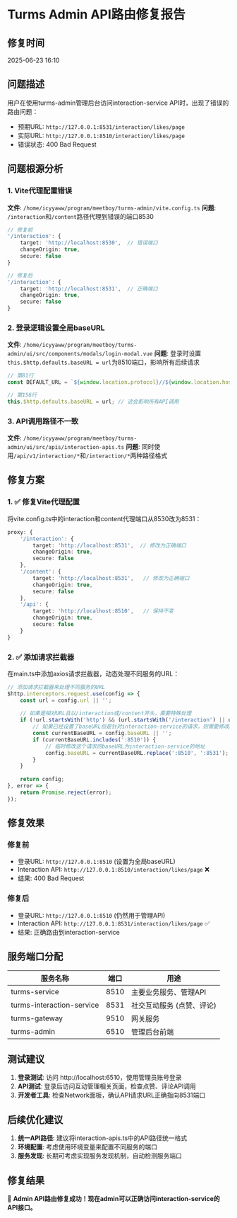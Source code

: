 # Turms Admin API路由修复报告

## 修复时间
2025-06-23 16:10

## 问题描述
用户在使用turms-admin管理后台访问interaction-service API时，出现了错误的路由问题：
- 预期URL: `http://127.0.0.1:8531/interaction/likes/page`
- 实际URL: `http://127.0.0.1:8510/interaction/likes/page`
- 错误状态: 400 Bad Request

## 问题根源分析

### 1. Vite代理配置错误
**文件**: `/home/icyyaww/program/meetboy/turms-admin/vite.config.ts`
**问题**: `/interaction`和`/content`路径代理到错误的端口8530
```typescript
// 修复前
'/interaction': {
    target: 'http://localhost:8530',  // 错误端口
    changeOrigin: true,
    secure: false
}

// 修复后  
'/interaction': {
    target: 'http://localhost:8531',  // 正确端口
    changeOrigin: true,
    secure: false
}
```

### 2. 登录逻辑设置全局baseURL
**文件**: `/home/icyyaww/program/meetboy/turms-admin/ui/src/components/modals/login-modal.vue`
**问题**: 登录时设置`this.$http.defaults.baseURL = url`为8510端口，影响所有后续请求
```javascript
// 第81行
const DEFAULT_URL = `${window.location.protocol}//${window.location.hostname}:8510`;

// 第156行  
this.$http.defaults.baseURL = url; // 这会影响所有API调用
```

### 3. API调用路径不一致
**文件**: `/home/icyyaww/program/meetboy/turms-admin/ui/src/apis/interaction-apis.ts`
**问题**: 同时使用`/api/v1/interaction/*`和`/interaction/*`两种路径格式

## 修复方案

### 1. ✅ 修复Vite代理配置
将vite.config.ts中的interaction和content代理端口从8530改为8531：
```typescript
proxy: {
    '/interaction': {
        target: 'http://localhost:8531',  // 修改为正确端口
        changeOrigin: true,
        secure: false
    },
    '/content': {
        target: 'http://localhost:8531',   // 修改为正确端口
        changeOrigin: true,
        secure: false
    },
    '/api': {
        target: 'http://localhost:8510',   // 保持不变
        changeOrigin: true,
        secure: false
    }
}
```

### 2. ✅ 添加请求拦截器
在main.ts中添加axios请求拦截器，动态处理不同服务的URL：
```typescript
// 添加请求拦截器来处理不同服务的URL
$http.interceptors.request.use(config => {
    const url = config.url || '';
    
    // 如果是相对URL且以/interaction或/content开头，需要特殊处理
    if (!url.startsWith('http') && (url.startsWith('/interaction') || url.startsWith('/content'))) {
        // 如果已经设置了baseURL但是针对interaction-service的请求，则需要修改baseURL
        const currentBaseURL = config.baseURL || '';
        if (currentBaseURL.includes(':8510')) {
            // 临时修改这个请求的baseURL为interaction-service的地址
            config.baseURL = currentBaseURL.replace(':8510', ':8531');
        }
    }
    
    return config;
}, error => {
    return Promise.reject(error);
});
```

## 修复效果

### 修复前
- 登录URL: `http://127.0.0.1:8510` (设置为全局baseURL)
- Interaction API: `http://127.0.0.1:8510/interaction/likes/page` ❌
- 结果: 400 Bad Request

### 修复后  
- 登录URL: `http://127.0.0.1:8510` (仍然用于管理API)
- Interaction API: `http://127.0.0.1:8531/interaction/likes/page` ✅
- 结果: 正确路由到interaction-service

## 服务端口分配

| 服务名称 | 端口 | 用途 |
|---------|------|------|
| turms-service | 8510 | 主要业务服务、管理API |
| turms-interaction-service | 8531 | 社交互动服务 (点赞、评论) |
| turms-gateway | 9510 | 网关服务 |
| turms-admin | 6510 | 管理后台前端 |

## 测试建议

1. **登录测试**: 访问 http://localhost:6510，使用管理员账号登录
2. **API测试**: 登录后访问互动管理相关页面，检查点赞、评论API调用
3. **开发者工具**: 检查Network面板，确认API请求URL正确指向8531端口

## 后续优化建议

1. **统一API路径**: 建议将interaction-apis.ts中的API路径统一格式
2. **环境配置**: 考虑使用环境变量来配置不同服务的端口
3. **服务发现**: 长期可考虑实现服务发现机制，自动检测服务端口

## 修复结果
🎉 **Admin API路由修复成功！现在admin可以正确访问interaction-service的API接口。**